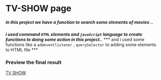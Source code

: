 # TV-SHOW page

<h5> in this project we have a function to search some elements of movies ..</h5>

***i used command `HTML` elements and `javaScript` language to create functions to doing some action in this project..***
*** and i used some functions like a `addeventlistener` , `querySelector` to adding some elements to HTML file  ***

### Preview the final result
[TV SHOW](https://zpbvuqja5jhke12e3osskg-on.drv.tw/TV%20SHOW/).
